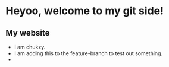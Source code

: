# Heyoo, welcome to my git side!
## My website
- I am chukzy.
- I am adding this to the feature-branch to test out something.
- 